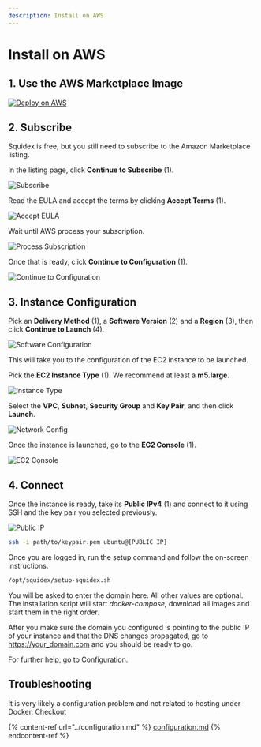 ```yaml
---
description: Install on AWS
---
```


# Install on AWS

## 1. Use the AWS Marketplace Image

[![Deploy on AWS](https://img.shields.io/badge/-Deploy%20to%20AWS-232F3E?style=for-the-badge\&logo=amazon-aws\&logoColor=ffffff)](https://aws.amazon.com/marketplace/pp/prodview-zvohj6i2bye7w)

## 2. Subscribe

Squidex is free, but you still need to subscribe to the Amazon Marketplace listing.

In the listing page, click **Continue to Subscribe** (1).

![Subscribe](../../../.gitbook/assets/aws-2-1.png)

Read the EULA and accept the terms by clicking **Accept Terms** (1).

![Accept EULA](../../../.gitbook/assets/aws-2-2.png)

Wait until AWS process your subscription.

![Process Subscription](../../../.gitbook/assets/aws-2-3.png)

Once that is ready, click **Continue to Configuration** (1).

![Continue to Configuration](../../../.gitbook/assets/aws-2-4.png)

## 3. Instance Configuration

Pick an **Delivery Method** (1), a **Software Version** (2) and a **Region** (3), then click **Continue to Launch** (4).

![Software Configuration](../../../.gitbook/assets/aws-3-1.png)

This will take you to the configuration of the EC2 instance to be launched.

Pick the **EC2 Instance Type** (1). We recommend at least a **m5.large**.

![Instance Type](../../../.gitbook/assets/aws-3-2.png)

Select the **VPC**, **Subnet**, **Security Group** and **Key Pair**, and then click **Launch**.

![Network Config](../../../.gitbook/assets/aws-3-3.png)

Once the instance is launched, go to the **EC2 Console** (1).

![EC2 Console](../../../.gitbook/assets/aws-3-4.png)

## 4. Connect

Once the instance is ready, take its **Public IPv4** (1) and connect to it using SSH and the key pair you selected previously.

![Public IP](../../../.gitbook/assets/aws-4-1.png)

```bash
ssh -i path/to/keypair.pem ubuntu@[PUBLIC IP]
```

Once you are logged in, run the setup command and follow the on-screen instructions.

```bash
/opt/squidex/setup-squidex.sh
```

You will be asked to enter the domain here. All other values are optional. The installation script will start _docker-compose,_ download all images and start them in the right order.

After you make sure the domain you configured is pointing to the public IP of your instance and that the DNS changes propagated, go to [https://your\_domain.com](https://your\_domain.com) and you should be ready to go.

For further help, go to [Configuration](https://docs.squidex.io/01-getting-started/installation/configuration).

## Troubleshooting

It is very likely a configuration problem and not related to hosting under Docker. Checkout

{% content-ref url="../configuration.md" %}
[configuration.md](../configuration.md)
{% endcontent-ref %}

